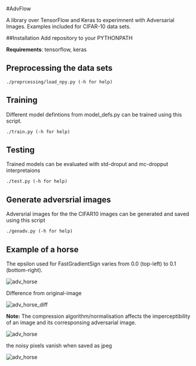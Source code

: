 #AdvFlow

A library over TensorFlow and Keras to experimnent with Adversarial Images.
Examples included for CIFAR-10 data sets.

##Installation
Add repository to your PYTHONPATH

**Requirements**: tensorflow, keras

## Preprocessing the data sets
```
./preprcessing/load_npy.py (-h for help)
```

## Training

Different model defintions from model_defs.py can be trained using this script. 

```
./train.py (-h for help)
```

## Testing
Trained models can be evaluated with std-droput and mc-dropput interpretaions
```
./test.py (-h for help)
```

## Generate adversrial images
Adversrial images for the the CIFAR10 images can be generated and saved using this script
```
./genadv.py (-h for help)
```

## Example of a horse

The epsilon used for FastGradientSign varies from 0.0 (top-left) to 0.1 (bottom-right).

![adv_horse](https://cloud.githubusercontent.com/assets/2141648/20572249/9d5b3e5a-b1a2-11e6-919b-20b333191e0c.jpg)

Difference from original-image

![adv_horse_diff](https://cloud.githubusercontent.com/assets/2141648/20572250/9d708512-b1a2-11e6-801a-2ad0f7f1498c.png)


**Note:** The compression algorithm/normalisation affects the imperceptibility of an image and its corresponsing adversarial image.

![adv_horse](https://cloud.githubusercontent.com/assets/2141648/20526315/6bfbe28e-b0bb-11e6-85b3-eb6f312af4b5.png)

the noisy pixels vanish when saved as jpeg

![adv_horse](https://cloud.githubusercontent.com/assets/2141648/20526317/6d52952e-b0bb-11e6-8cff-e05c860c62a5.jpg)
